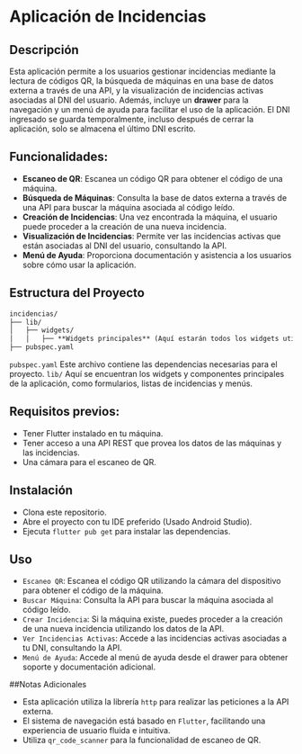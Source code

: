 # Aplicación de Incidencias

## Descripción
Esta aplicación permite a los usuarios gestionar incidencias mediante la lectura de códigos QR, la búsqueda de máquinas en una base de datos externa a través de una API, y la visualización de incidencias activas asociadas al DNI del usuario. Además, incluye un **drawer** para la navegación y un menú de ayuda para facilitar el uso de la aplicación. El DNI ingresado se guarda temporalmente, incluso después de cerrar la aplicación, solo se almacena el último DNI escrito.


## Funcionalidades:
- **Escaneo de QR**: Escanea un código QR para obtener el código de una máquina.
- **Búsqueda de Máquinas**: Consulta la base de datos externa a través de una API para buscar la máquina asociada al código leído.
- **Creación de Incidencias**: Una vez encontrada la máquina, el usuario puede proceder a la creación de una nueva incidencia.
- **Visualización de Incidencias**: Permite ver las incidencias activas que están asociadas al DNI del usuario, consultando la API.
- **Menú de Ayuda**: Proporciona documentación y asistencia a los usuarios sobre cómo usar la aplicación.

## Estructura del Proyecto

  ```Markdown
  incidencias/
  ├── lib/
  │   ├── widgets/
  │   │   ├── **Widgets principales** (Aquí estarán todos los widgets utilizados en la aplicación)
  ├── pubspec.yaml
  ```
`pubspec.yaml`
Este archivo contiene las dependencias necesarias para el proyecto.
`lib/`
Aquí se encuentran los widgets y componentes principales de la aplicación, como formularios, listas de incidencias y menús.

## Requisitos previos:

- Tener Flutter instalado en tu máquina.
- Tener acceso a una API REST que provea los datos de las máquinas y las incidencias.
- Una cámara para el escaneo de QR.

## Instalación

- Clona este repositorio.
- Abre el proyecto con tu IDE preferido (Usado Android Studio).
- Ejecuta `flutter pub get` para instalar las dependencias.

## Uso

- `Escaneo QR`: Escanea el código QR utilizando la cámara del dispositivo para obtener el código de la máquina.
- `Buscar Máquina`: Consulta la API para buscar la máquina asociada al código leído.
- `Crear Incidencia`: Si la máquina existe, puedes proceder a la creación de una nueva incidencia utilizando los datos de la API.
- `Ver Incidencias Activas`: Accede a las incidencias activas asociadas a tu DNI, consultando la API.
- `Menú de Ayuda`: Accede al menú de ayuda desde el drawer para obtener soporte y documentación adicional.

##Notas Adicionales
- Esta aplicación utiliza la librería `http` para realizar las peticiones a la API externa.
- El sistema de navegación está basado en `Flutter`, facilitando una experiencia de usuario fluida e intuitiva.
- Utiliza `qr_code_scanner` para la funcionalidad de escaneo de QR.
